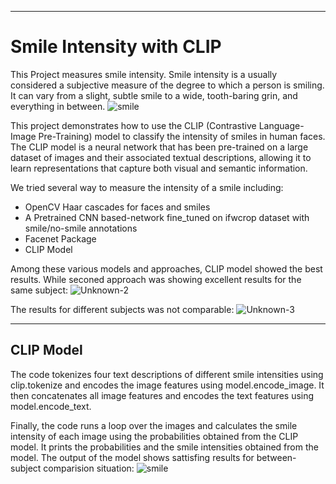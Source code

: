 -----------------------------------------------------------------------------------------------------------------------------------------------
# Smile Intensity with CLIP

This Project measures smile intensity. Smile intensity is a usually considered a subjective measure of the degree to which a person is smiling. It can vary from a slight, subtle smile to a wide, tooth-baring grin, and everything in between.
![smile](https://user-images.githubusercontent.com/71953974/235799926-f89b72aa-1323-42ca-8aa4-810c26ffd4a5.png)

This project demonstrates how to use the CLIP (Contrastive Language-Image Pre-Training) model to classify the intensity of smiles in human faces. The CLIP model is a neural network that has been pre-trained on a large dataset of images and their associated textual descriptions, allowing it to learn representations that capture both visual and semantic information.

 We tried several way to measure the intensity of a smile including: 
- OpenCV Haar cascades for faces and smiles
- A Pretrained CNN based-network fine_tuned on ifwcrop dataset with smile/no-smile annotations
- Facenet Package
- CLIP Model

Among these various models and approaches, CLIP model showed the best results. While seconed approach was showing excellent results for the same subject:
![Unknown-2](https://user-images.githubusercontent.com/71953974/235799186-a961849b-a2bb-4bfd-aeee-8a3741d3767c.png)


The results for different subjects was not comparable:
![Unknown-3](https://user-images.githubusercontent.com/71953974/235799199-95046e09-0d43-499b-8c75-70ebc545e213.png)


-----------------------------------------------------------------------------------------------------------------------------------------------
CLIP Model
-----------------------------------------------------------------------------------------------------------------------------------------------

The code tokenizes four text descriptions of different smile intensities using clip.tokenize and encodes the image features using model.encode_image. It then concatenates all image features and encodes the text features using model.encode_text.

Finally, the code runs a loop over the images and calculates the smile intensity of each image using the probabilities obtained from the CLIP model. It prints the probabilities and the smile intensities obtained from the model. The output of the model shows sattisfing results for between-subject comparision situation:
![smile](https://user-images.githubusercontent.com/71953974/235794735-52c273e0-51ad-4e1e-9660-57ac127d48bf.png)

